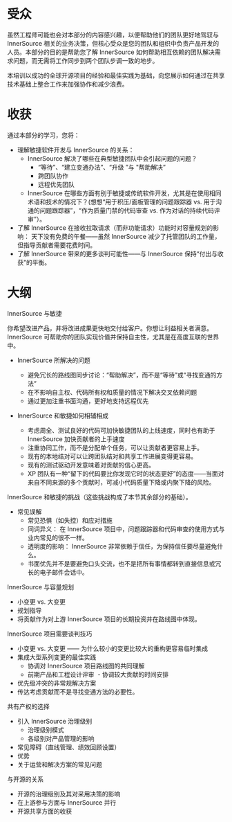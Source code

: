 # 受众

虽然工程师可能也会对本部分的内容感兴趣，以便帮助他们的团队更好地驾驭与 InnerSource 相关的业务决策，但核心受众是您的团队和组织中负责产品开发的人员。本部分的目的是帮助您了解 InnerSource 如何帮助相互依赖的团队解决需求问题，而无需将工作同步到两个团队步调一致的地步。

本培训以成功的全球开源项目的经验和最佳实践为基础，向您展示如何通过在共享技术基础上整合工作来加强协作和减少浪费。

# 收获

通过本部分的学习，您将：

* 理解敏捷软件开发与 InnerSource 的关系：
   * InnerSource 解决了哪些在典型敏捷团队中会引起问题的问题？
        * “等待”、“建立变通办法”、“升级 ”与 "帮助解决”
        * 跨团队协作
        * 远程优先团队
   * InnerSource 在哪些方面有别于敏捷或传统软件开发，尤其是在使用相同术语和技术的情况下？(想想“用于积压/面板管理的问题跟踪器 vs. 用于沟通的问题跟踪器”，“作为质量门禁的代码审查 vs. 作为对话的持续代码评审”）。
*  了解 InnerSource 在接收拉取请求（而非功能请求）功能时对容量规划的影响： 天下没有免费的午餐——虽然 InnerSource 减少了托管团队的工作量，但指导贡献者需要花费时间。
*  了解 InnerSource 带来的更多谈判可能性——与 InnerSource 保持“付出与收获”的平衡。

# 大纲

InnerSource 与敏捷

你希望改进产品，并将改进成果更快地交付给客户。你想让利益相关者满意。InnerSource 可帮助你的团队实现价值并保持自主性，尤其是在高度互联的世界中。
 
- InnerSource 所解决的问题
   - 避免冗长的路线图同步讨论：“帮助解决”，而不是“等待”或“寻找变通的方法”
   - 在不影响自主权、代码所有权和质量的情况下解决交叉依赖问题
   - 通过更加注重书面沟通，更好地支持远程优先

- InnerSource 和敏捷如何相辅相成
   - 考虑周全、测试良好的代码可加快敏捷团队的上线速度，同时也有助于 InnerSource 加快贡献者的上手速度
   - 注重协同工作，而不是分配单个任务，可以让贡献者更容易上手。
   - 现有的本地结对可以让跨团队结对和共享工作进展变得更容易。
   - 现有的测试驱动开发意味着对贡献的信心更高。
   - XP 团队有一种“留下的代码要比你发现它时的状态更好”的态度——当面对来自不同来源的多个贡献时，可减小代码质量下降或内聚下降的风险。

InnerSource 和敏捷的挑战（这些挑战构成了本节其余部分的基础）。

- 常见误解
   - 常见恐惧（如失控）和应对措施
   - 同词异义： 在 InnerSource 项目中，问题跟踪器和代码审查的使用方式与业内常见的很不一样。
   - 透明度的影响： InnerSource 非常依赖于信任，为保持信任要尽量避免什么。
   - 书面优先并不是要避免口头交流，也不是把所有事情都转到直接信息或冗长的电子邮件会话中。

InnerSource 与容量规划

- 小变更 vs. 大变更
- 规划指导
- 将贡献作为对上游 InnerSource 项目的长期投资并在路线图中体现。

InnerSource 项目需要谈判技巧

- 小变更 vs. 大变更 —— 为什么较小的变更比较大的重构更容易临时集成
- 集成大型系列变更的最佳实践
   - 协调对 InnerSource 项目路线图的共同理解
   - 前期产品和工程设计评审
  - 协调较大贡献的时间安排
- 优先级冲突的非常规解决方案
- 传达考虑贡献而不是寻找变通方法的必要性。


共有产权的选择

- 引入 InnerSource 治理级别
   - 治理级别模式
   - 各级别对产品管理的影响
- 常见障碍（直线管理、绩效回顾设置）
- 优势
- 关于运营和解决方案的常见问题


与开源的关系
- 开源的治理级别及其对采用决策的影响
- 在上游参与方面与 InnerSource 并行
- 开源共享方面的收获
